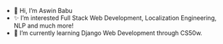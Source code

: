 - 👋 Hi, I’m Aswin Babu
- ✨ I’m interested Full Stack Web Development, Localization Engineering, NLP and much more!
- 📢 I’m currently learning Django Web Development through CS50w.


<!---
aswinbabu35/aswinbabu35 is a ✨ special ✨ repository because its `README.md` (this file) appears on your GitHub profile.
You can click the Preview link to take a look at your changes.
--->
